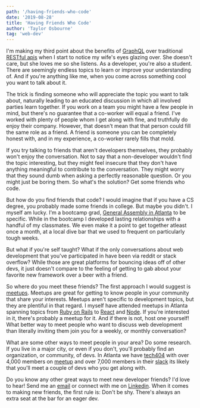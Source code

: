 ```yaml
---
path: '/having-friends-who-code'
date: '2019-08-28'
title: 'Having Friends Who Code'
author: 'Taylor Osbourne'
tag: 'web-dev'
---
```


I'm making my third point about the benefits of [GraphQL](https://graphql.org/) over traditional [RESTful apis](https://restfulapi.net/) when I start to notice my wife's eyes glazing over. She doesn't care, but she loves me so she listens. As a developer, you're also a student. There are seemingly endless topics to learn or improve your understanding of. And if you're anything like me, when you come across something cool you want to talk about it.

The trick is finding someone who will appreciate the topic you want to talk about, naturally leading to an educated discussion in which all involved parties learn together. If you work on a team you might have a few people in mind, but there's no guarantee that a co-worker will equal a friend. I've worked with plenty of people whom I get along with fine, and truthfully do enjoy their company. However, that doesn't mean that that person could fill the same role as a friend. A friend is someone you can be completely honest with, and in my experience, a co-worker rarely fills that mold.

If you try talking to friends that aren't developers themselves, they probably won't enjoy the conversation. Not to say that a non-developer wouldn't find the topic interesting, but they might feel insecure that they don't have anything meaningful to contribute to the conversation. They might worry that they sound dumb when asking a perfectly reasonable question. Or you might just be boring them. So what's the solution? Get some friends who code.

But how do you find friends that code? I would imagine that if you have a CS degree, you probably made some friends in college. But maybe you didn't. I myself am lucky. I'm a bootcamp grad, [General Assembly in Atlanta](https://generalassemb.ly/locations/atlanta) to be specific. While in the bootcamp I developed lasting relationships with a handful of my classmates. We even make it a point to get together atleast once a month, at a local dive bar that we used to frequent on particularly tough weeks.

But what if you're self taught? What if the only conversations about web development that you've participated in have been via reddit or stack overflow? While those are great platforms for bouncing ideas off of other devs, it just doesn't compare to the feeling of getting to gab about your favorite new framework over a beer with a friend.

So where do you meet these friends? The first approach I would suggest is [meetups](https://www.meetup.com/). Meetups are great for getting to know people in your community that share your interests. Meetups aren't specific to development topics, but they are plentiful in that regard. I myself have attended meetups in Atlanta spanning topics from [Ruby on Rails](https://www.meetup.com/atlantaruby/) to [React](https://www.meetup.com/React-ATL/) and [Node](https://www.meetup.com/Atlanta-Nodejs-Developers/). If you're interested in it, there's probably a meetup for it. And if there is not, host one yourself! What better way to meet people who want to discuss web development than literally inviting them join you for a weekly, or monthly conversation?

What are some other ways to meet people in your area? Do some research. If you live in a major city, or even if you don't, you'll probably find an organization, or community, of devs. In Atlanta we have [tech404](https://tech404.io/) with over 4,000 members on [meetup](https://www.meetup.com/tech404/) and over 7,000 members in their [slack](https://tech404.slack.com/) its likely that you'll meet a couple of devs who you get along with.

Do you know any other great ways to meet new developer friends? I'd love to hear! Send me an [email](mailto:taylorgosbourne@gmail.com) or connect with me on [Linkedin](https://www.linkedin.com/in/taylor-osbourne/). When it comes to making new friends, the first rule is: Don't be shy. There's always an extra seat at the bar for an eager dev.
